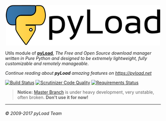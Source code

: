 <p align="center"><a href="https://pyload.net"><img src="/media/banner.png" alt="pyLoad" /></a></p>

Utils module of [**pyLoad**](https://github.com/pyload/pyload),
*The Free and Open Source download manager written in Pure Python and designed
to be extremely lightweight, fully customizable and remotely manageable*.

_Continue reading about **pyLoad** amazing features on <https://pyload.net>_


[![Build Status](https://travis-ci.org/pyload/utils.svg?branch=master)](https://travis-ci.org/pyload/utils)
[![Scrutinizer Code Quality](https://scrutinizer-ci.com/g/pyload/utils/badges/quality-score.png?b=master)](https://scrutinizer-ci.com/g/pyload/utils/?branch=master)
[![Requirements Status](https://requires.io/github/pyload/utils/requirements.svg?branch=master)](https://requires.io/github/pyload/utils/requirements/?branch=master)


> **Notice:**
> [Master Branch](https://github.com/pyload/utils/tree/master) is under
> heavy development, very unstable, often broken. **Don't use it for now!**


------------------------------
###### © 2009-2017 pyLoad Team
